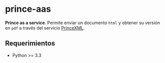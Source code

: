 # prince-aas

**Prince as a service**. Permite enviar un documento `html` y obtener su versión en `pdf` a través del servicio [PrinceXML](https://princexml.com).

## Requerimientos

- Python >= 3.3
